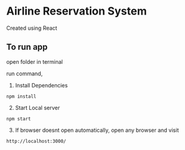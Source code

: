 <h1>Airline Reservation System</h1>

Created using React

<h2>To run app</h2>

open folder in terminal

run command,

1. Install Dependencies
``` 
npm install
```

2. Start Local server
```
npm start
```

3. If browser doesnt open automatically, open any browser and visit 
```
http://localhost:3000/
```
